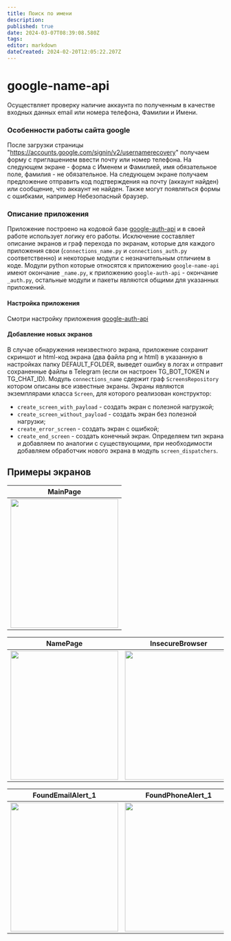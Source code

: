 ```yaml
---
title: Поиск по имени
description: 
published: true
date: 2024-03-07T08:39:08.580Z
tags: 
editor: markdown
dateCreated: 2024-02-20T12:05:22.207Z
---
```


# google-name-api
Осуществляет проверку наличие аккаунта по полученным в качестве входных данных email или номера телефона, Фамилии и Имени. 
### Особенности работы сайта google
После загрузки страницы "https://accounts.google.com/signin/v2/usernamerecovery" получаем форму с приглашением ввести почту или номер телефона.
На следующем экране - форма с Именем и Фамилией, имя обязательное поле, фамилия - не обязательное.
На следующем экране получаем предложение отправить код подтверждения на почту (аккаунт найден) или сообщение, что аккаунт не найден.
Также могут появляться формы с ошибками, например Небезопасный браузер.
### Описание приложения
Приложение построено на кодовой базе [google-auth-api](http://wikijs.wikijs.svc.cluster.local/ru/sources/google/google-auth/screens) и в своей работе использует логику его работы. Исключение составляет описание экранов и граф перехода по экранам, которые для каждого приложения свои (`connections_name.py` и `connections_auth.py` соответственно) и некоторые модули с незначительным отличием в коде. Модули python которые относятся к приложению `google-name-api` имеют окончание `_name.py`, к приложению `google-auth-api` - окончание `_auth.py`, остальные модули и пакеты являются общими для указанных приложений.
#### Настройка приложения
Смотри настройку приложения [google-auth-api](http://wikijs.wikijs.svc.cluster.local/ru/sources/google/google-auth/screens)
#### Добавление новых экранов
В случае обнаружения неизвестного экрана, приложение сохранит скриншот и html-код экрана (два файла png и html) в указанную в настройках папку DEFAULT_FOLDER, выведет ошибку в логах и отправит сохраненные файлы в Telegram (если он настроен TG_BOT_TOKEN и TG_CHAT_ID).
Модуль `connections_name` сдержит граф `ScreensRepository` котором описаны все известные экраны. Экраны являются экземплярами класса `Screen`, для которого реализован конструктор:
- `create_screen_with_payload` - создать экран с полезной нагрузкой;
- `create_screen_without_payload` - создать экран без полезной нагрузки;
- `create_error_screen` - создать экран с ошибкой;
- `create_end_screen` - создать конечный экран.
Определяем тип экрана и добавляем по аналогии с существующими, при необходимости добавляем обработчик нового экрана в модуль `screen_dispatchers`.

## Примеры экранов

|MainPage|
|:-:|
|<img src="/sources/google/google-auth/resources/mainpage.png" width="250" height="300" display="inline">|


| NamePage | InsecureBrowser | SourceIncorrectData | NotificationNotSent |
|:-:|:-:|:-:|:-:|
|<img src="/sources/google/google-auth/resources/namepage.png" width="250" height="300">|<img src="/sources/google/google-auth/resources/insecurebrowser.png" width="250" height="300">|<img src="/sources/google/google-auth/resources/sourceincorrectdata_2.png" width="250" height="300">|<img src="/sources/google/google-auth/resources/notificationnotsent.png" width="250" height="300">|


| FoundEmailAlert_1 | FoundPhoneAlert_1 | NotFoundError_1 |
|:-:|:-:|:-:|
|<img src="/sources/google/google-auth/resources/foundemailalert_1.png" width="250" height="300">|<img src="/sources/google/google-auth/resources/foundphonealert_1.png" width="250" height="300">|<img src="/sources/google/google-auth/resources/notfounderror_1.png" width="250" height="300">|
